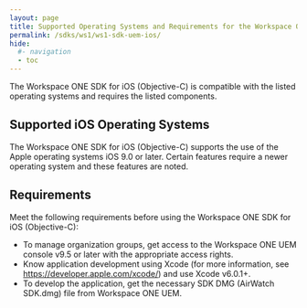 ```yaml
---
layout: page
title: Supported Operating Systems and Requirements for the Workspace ONE SDK for iOS (Objective-C)
permalink: /sdks/ws1/ws1-sdk-uem-ios/
hide:
  #- navigation
  - toc
---
```


The Workspace ONE SDK for iOS (Objective-C) is compatible with the listed operating systems and requires the listed components.

## Supported iOS Operating Systems
The Workspace ONE SDK for iOS (Objective-C) supports the use of the Apple operating systems iOS 9.0 or later. Certain features require a newer operating system and these features are noted.

## Requirements
Meet the following requirements before using the Workspace ONE SDK for iOS (Objective-C):
* To manage organization groups, get access to the Workspace ONE UEM console v9.5 or later with the appropriate access rights.
* Know application development using Xcode (for more information, see https://developer.apple.com/xcode/) and use Xcode v6.0.1+.
* To develop the application, get the necessary SDK DMG (AirWatch SDK.dmg) file from Workspace ONE UEM.